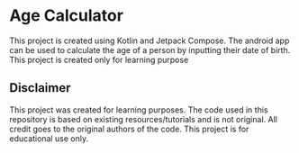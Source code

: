 # Age Calculator
This project is created using Kotlin and Jetpack Compose. The android app can be used to calculate the age of a person by inputting their date of birth.
This project is created only for learning purpose
## Disclaimer
This project was created for learning purposes. The code used in this repository is based on existing resources/tutorials and is not original. All credit goes to the original authors of the code. This project is for educational use only.
